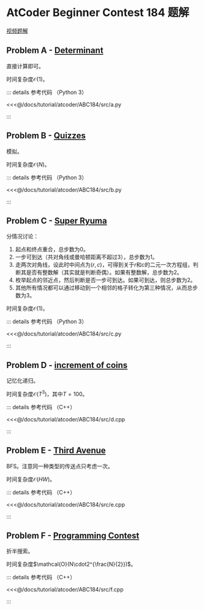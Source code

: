 # AtCoder Beginner Contest 184 题解

[视频题解](https://www.youtube.com/watch?v=wnYpGt72S0w)

## Problem A - [Determinant](https://atcoder.jp/contests/abc184/tasks/abc184_a)

直接计算即可。

时间复杂度$\mathcal{O}(1)$。

::: details 参考代码 （Python 3）

<<<@/docs/tutorial/atcoder/ABC184/src/a.py

:::

## Problem B - [Quizzes](https://atcoder.jp/contests/abc184/tasks/abc184_b)

模拟。

时间复杂度$\mathcal{O}(N)$。

::: details 参考代码 （Python 3）

<<<@/docs/tutorial/atcoder/ABC184/src/b.py

:::

## Problem C - [Super Ryuma](https://atcoder.jp/contests/abc184/tasks/abc184_c)

分情况讨论：

1. 起点和终点重合，总步数为$0$。
2. 一步可到达（共对角线或曼哈顿距离不超过$3$），总步数为$1$。
3. 走两次对角线，设此时中间点为$(r,c)$，可得到关于$r$和$c$的二元一次方程组，判断其是否有整数解（其实就是判断奇偶）。如果有整数解，总步数为$2$。
4. 枚举起点的邻近点，然后判断是否一步可到达。如果可到达，则总步数为$2$。
5. 其他所有情况都可以通过移动到一个相邻的格子转化为第三种情况，从而总步数为$3$。

时间复杂度$\mathcal{O}(1)$。

::: details 参考代码 （Python 3）

<<<@/docs/tutorial/atcoder/ABC184/src/c.py

:::

## Problem D - [increment of coins](https://atcoder.jp/contests/abc184/tasks/abc184_d)

记忆化递归。

时间复杂度$\mathcal{O}(T^3)$，其中$T=100$。

::: details 参考代码 （C++）

<<<@/docs/tutorial/atcoder/ABC184/src/d.cpp

:::

## Problem E - [Third Avenue](https://atcoder.jp/contests/abc184/tasks/abc184_e)

BFS。注意同一种类型的传送点只考虑一次。

时间复杂度$\mathcal{O}(HW)$。

::: details 参考代码 （C++）

<<<@/docs/tutorial/atcoder/ABC184/src/e.cpp

:::

## Problem F - [Programming Contest](https://atcoder.jp/contests/abc184/tasks/abc184_f)

折半搜索。

时间复杂度$\mathcal{O}(N\cdot2^{\frac{N}{2}})$。

::: details 参考代码 （C++）

<<<@/docs/tutorial/atcoder/ABC184/src/f.cpp

:::

<Utterances />
